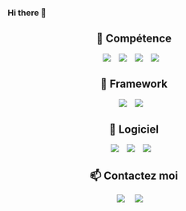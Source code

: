 ### Hi there 👋

<!--
**AbdouVak/AbdouVak** is a ✨ _special_ ✨ repository because its `README.md` (this file) appears on your GitHub profile.

Here are some ideas to get you started:

- 🔭 I’m currently working on ...
- 🌱 I’m currently learning ...
- 👯 I’m looking to collaborate on ...
- 🤔 I’m looking for help with ...
- 💬 Ask me about ...
- 📫 How to reach me: ...
- 😄 Pronouns: ...
- ⚡ Fun fact: ...
-->

<h2 align="center"> 🌱 Compétence </h2>
<p align="center">
  <img src="https://img.shields.io/badge/HTML5-E34F26?style=for-the-badge&logo=html5&logoColor=white" />&nbsp;&nbsp;&nbsp;
  <img src="https://img.shields.io/badge/CSS3-1572B6?style=for-the-badge&logo=css3&logoColor=white" />&nbsp;&nbsp;&nbsp;
  <img src="https://img.shields.io/badge/JavaScript-323330?style=for-the-badge&logo=javascript&logoColor=F7DF1E" />&nbsp;&nbsp;&nbsp;
  <img src="https://img.shields.io/badge/PHP-777BB4?style=for-the-badge&logo=php&logoColor=white" />&nbsp;&nbsp;&nbsp;
</p>

<h2 align="center"> 🌱 Framework </h2>
<p align="center">
  <img src="https://img.shields.io/badge/Symphony-0098FF?logo=symphony&logoColor=fff&style=for-the-badge" />&nbsp;&nbsp;&nbsp;
  <img src="https://img.shields.io/badge/Bootstrap-7952B3?logo=bootstrap&logoColor=fff&style=for-the-badge" />&nbsp;&nbsp;&nbsp;
</p>

<h2 align="center"> 🔭 Logiciel </h2>
<p align="center">
  <img src="https://img.shields.io/badge/Laragon-0E83CD?logo=laragon&logoColor=fff&style=for-the-badge" />&nbsp;&nbsp;&nbsp;
  <img src="https://img.shields.io/badge/Visual%20Studio%20Code-007ACC?logo=visualstudiocode&logoColor=fff&style=for-the-badge" />&nbsp;&nbsp;&nbsp;
  <img src="https://img.shields.io/badge/Microsoft%20Teams-6264A7?logo=microsoftteams&logoColor=fff&style=for-the-badge" />&nbsp;&nbsp;&nbsp;
</p>

<h2  align="center">📫 Contactez moi</h2>
<p align="center">
  <a target="_blank"href="https://www.linkedin.com/"><img src="https://img.shields.io/badge/linkedin-%230077B5.svg?&style=for-the-badge&logo=linkedin&logoColor=white" /></a>&nbsp;&nbsp;&nbsp;&nbsp;
  <a href="mailto:abdou.vakouiev@gmail.com"><img src="https://img.shields.io/badge/gmail-%23D14836.svg?&style=for-the-badge&logo=gmail&logoColor=white" /></a>&nbsp;&nbsp;&nbsp;&nbsp;
</p>
